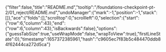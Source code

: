 {"filter":false,"title":"README.md","tooltip":"/foundations-checkpoint-pt-2/01_reject/README.md","undoManager":{"mark":-1,"position":-1,"stack":[]},"ace":{"folds":[],"scrolltop":0,"scrollleft":0,"selection":{"start":{"row":6,"column":43},"end":{"row":6,"column":43},"isBackwards":false},"options":{"guessTabSize":true,"useWrapMode":false,"wrapToView":true},"firstLineState":0},"timestamp":1657372385961,"hash":"c9605ec7f83b5c484470ddb84f62444ca272d5ca"}
